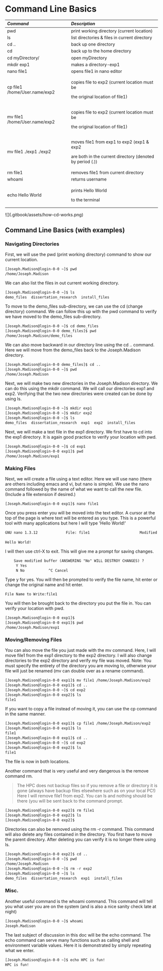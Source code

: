 # Command Line Basics

<table>
  <thead>
    <tr>
      <th style="text-align:left"><em>Command</em>
      </th>
      <th style="text-align:left"><em>Description</em>
      </th>
    </tr>
  </thead>
  <tbody>
    <tr>
      <td style="text-align:left">pwd</td>
      <td style="text-align:left">print working directory (current location)</td>
    </tr>
    <tr>
      <td style="text-align:left">ls</td>
      <td style="text-align:left">list directories &amp; files in current directory</td>
    </tr>
    <tr>
      <td style="text-align:left">cd ..</td>
      <td style="text-align:left">back up one directory</td>
    </tr>
    <tr>
      <td style="text-align:left">cd</td>
      <td style="text-align:left">back up to the home directory</td>
    </tr>
    <tr>
      <td style="text-align:left">cd myDirectory/</td>
      <td style="text-align:left">open myDirectory</td>
    </tr>
    <tr>
      <td style="text-align:left">mkdir exp1</td>
      <td style="text-align:left">makes a directory-exp1</td>
    </tr>
    <tr>
      <td style="text-align:left">nano file1</td>
      <td style="text-align:left">opens file1 in nano editor</td>
    </tr>
    <tr>
      <td style="text-align:left">cp file1 /home/User.name/exp2</td>
      <td style="text-align:left">
        <p>copies file to exp2 (current location must be</p>
        <p>the original location of file1)</p>
      </td>
    </tr>
    <tr>
      <td style="text-align:left">mv file1 /home/User.name/exp2</td>
      <td style="text-align:left">
        <p>copies file to exp2 (current location must be</p>
        <p>the original location of file1)</p>
      </td>
    </tr>
    <tr>
      <td style="text-align:left">mv file1 ./exp1 ./exp2</td>
      <td style="text-align:left">
        <p>moves file1 from exp1 to exp2 (exp1 &amp; exp2</p>
        <p>are both in the current directory (denoted by period (.))</p>
      </td>
    </tr>
    <tr>
      <td style="text-align:left">rm file1</td>
      <td style="text-align:left">removes file1 from current directory</td>
    </tr>
    <tr>
      <td style="text-align:left">whoami</td>
      <td style="text-align:left">returns username</td>
    </tr>
    <tr>
      <td style="text-align:left">echo Hello World</td>
      <td style="text-align:left">
        <p>prints Hello World</p>
        <p>to the terminal</p>
      </td>
    </tr>
  </tbody>
</table>![](.gitbook/assets/how-cd-works.png)

## Command Line Basics \(with examples\)

### Navigating Directories

First, we will use the pwd \(print working directory\) command to show our current location.

```text
[Joseph.Madison@login-0-0 ~]$ pwd
/home/Joseph.Madison
```

We can also list the files in out current working directory.

```text
[Joseph.Madison@login-0-0 ~]$ ls
demo_files  dissertation_research  install_files
```

To move to the demo\_files sub-directory, we can use the cd \(change directory\) command. We can follow this up with the pwd command to verify we have moved to the demo\_files sub-directory.

```text
[Joseph.Madison@login-0-0 ~]$ cd demo_files
[Joseph.Madison@login-0-0 demo_files]$ pwd
/home/Joseph.Madison/demo_files
```

We can also move backward in our directory line using the cd .. command. Here we will move from the demo\_files back to the Joseph.Madison directory.

```text
[Joseph.Madison@login-0-0 demo_files]$ cd ..
[Joseph.Madison@login-0-0 ~]$ pwd
/home/Joseph.Madison
```

Next, we will make two new directories in the Joseph.Madison directory. We can do this using the mkdir command. We will call our directories exp1 and exp2. Verifying that the two new directories were created can be done by using ls.

```text
[Joseph.Madison@login-0-0 ~]$ mkdir exp1
[Joseph.Madison@login-0-0 ~]$ mkdir exp2
[Joseph.Madison@login-0-0 ~]$ ls
demo_files  dissertation_research  exp1  exp2  install_files
```

Next, we will make a text file in the exp1 directory. We first have to cd into the exp1 directory. It is again good practice to verify your location with pwd.

```text
[Joseph.Madison@login-0-0 ~]$ cd exp1
[Joseph.Madison@login-0-0 exp1]$ pwd
/home/Joseph.Madison/exp1
```

### Making Files

Next, we will create a file using a text editor. Here we will use nano \(there are others including emacs and vi, but nano is simple\). We use the nano command followed by the name of what we want to call the new file. \(Include a file extension if desired.\)

```text
[Joseph.Madison@login-0-0 exp1]$ nano file1
```

Once you press enter you will be moved into the text editor. A cursor at the top of the page is where text will be entered as you type. This is a powerful tool with many applications but here I will type 'Hello World!'

```text
GNU nano 1.3.12             File: file1                       Modified  

Hello World!
```

I will then use ctrl-X to exit. This will give me a prompt for saving changes.

```text
    Save modified buffer (ANSWERING "No" WILL DESTROY CHANGES) ?              
     Y Yes
     N No           ^C Cancel
```

Type y for yes. You will then be prompted to verify the file name, hit enter or change the original name and hit enter.

```text
File Name to Write:file1
```

You will then be brought back to the directory you put the file in. You can verify your location with pwd.

```text
[Joseph.Madison@login-0-0 exp1]$
[Joseph.Madison@login-0-0 exp1]$ pwd
/home/Joseph.Madison/exp1
```

### Moving/Removing Files

You can also move the file you just made with the mv command. Here, I will move file1 from the exp1 directory to the exp2 directory. I will also change directories to the exp2 directory and verify my file was moved. Note: You must specify the entirety of the directory you are moving to, otherwise your file will just be renamed \(mv can double over as a rename command\).

```text
[Joseph.Madison@login-0-0 exp1]$ mv file1 /home/Joseph.Madison/exp2
[Joseph.Madison@login-0-0 exp1]$ cd ..
[Joseph.Madison@login-0-0 ~]$ cd exp2
[Joseph.Madison@login-0-0 exp2]$ ls
file1
```

If you want to copy a file instead of moving it, you can use the cp command in the same manner.

```text
[Joseph.Madison@login-0-0 exp1]$ cp file1 /home/Joseph.Madison/exp2
[Joseph.Madison@login-0-0 exp1]$ ls
file1
[Joseph.Madison@login-0-0 exp1]$ cd ..
[Joseph.Madison@login-0-0 ~]$ cd exp2
[Joseph.Madison@login-0-0 exp2]$ ls
file1
```

The file is now in both locations.

Another command that is very useful and very dangerous is the remove command rm.

> The HPC does not backup files so if you remove a file or directory it is gone \(always have backup files elsewhere such as on your local PC!\) Here I will remove file1 from exp2. You can ls and nothing should be there \(you will be sent back to the command prompt.

```text
[Joseph.Madison@login-0-0 exp2]$ rm file1
[Joseph.Madison@login-0-0 exp2]$ ls
[Joseph.Madison@login-0-0 exp2]$
```

Directories can also be removed using the rm -r command. This command will also delete any files contained in the directory. You first have to move the parent directory. After deleting you can verify it is no longer there using ls.

```text
[Joseph.Madison@login-0-0 exp2]$ cd ..
[Joseph.Madison@login-0-0 ~]$ pwd       
/home/Joseph.Madison
[Joseph.Madison@login-0-0 ~]$ rm -r exp2
[Joseph.Madison@login-0-0 ~]$ ls
demo_files  dissertation_research  exp1  install_files
```

### Misc.

Another useful command is the whoami command. This command will tell you what user you are on the system \(and is also a nice sanity check late at night\)

```text
[Joseph.Madison@login-0-0 ~]$ whoami
Joseph.Madison
```

The last subject of discussion in this doc will be the echo command. The echo command can serve many functions such as calling shell and environment variable values. Here it is demonstrated by simply repeating what we enter.

```text
[Joseph.Madison@login-0-0 ~]$ echo HPC is fun!
HPC is fun!
```



